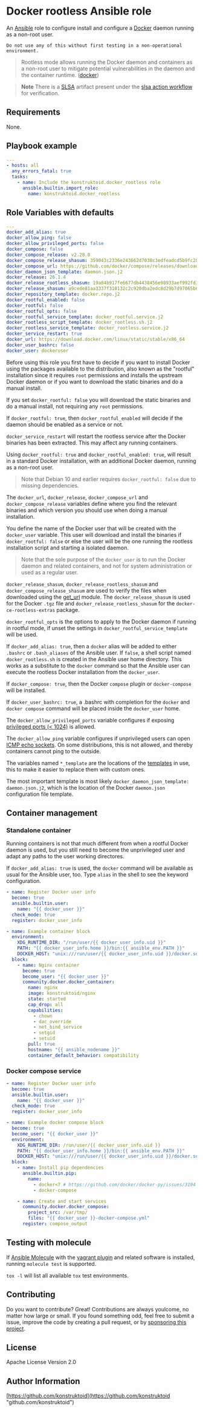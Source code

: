# Docker rootless Ansible role

An [Ansible](https://www.ansible.com/) role to configure install and configure
a [Docker](https://www.docker.com/) daemon running as a non-root user.

```shell
Do not use any of this without first testing in a non-operational environment.
```

> Rootless mode allows running the Docker daemon and containers as a non-root
user to mitigate potential vulnerabilities in the daemon and the container
runtime. ([docker](https://docs.docker.com/engine/security/rootless/))

> **Note**
> There is a [SLSA](https://slsa.dev/) artifact present under the
> [slsa action workflow](https://github.com/konstruktoid/ansible-role-docker-rootless/actions/workflows/slsa.yml)
> for verification.

## Requirements

None.

## Playbook example

```yaml
---
- hosts: all
  any_errors_fatal: true
  tasks:
    - name: Include the konstruktoid.docker_rootless role
      ansible.builtin.import_role:
        name: konstruktoid.docker_rootless
```

## Role Variables with defaults

```yaml
---
docker_add_alias: true
docker_allow_ping: false
docker_allow_privileged_ports: false
docker_compose: false
docker_compose_release: v2.28.0
docker_compose_release_shasum: 359043c2336e243662d7038c3edfeadcd5b9fc28dabe6973dbaecf48c0c1f967
docker_compose_url: https://github.com/docker/compose/releases/download
docker_daemon_json_template: daemon.json.j2
docker_release: 26.1.4
docker_release_rootless_shasum: 19a84b917fe6677db4438456e98933aef992fd3b2c949dfa7638d055cfaa5e81
docker_release_shasum: a9cede81aa3337f310132c2c920dba2edc8d29b7d97065b63ba41cf47ae1ca4f
docker_repository_template: docker.repo.j2
docker_rootful_enabled: false
docker_rootful: false
docker_rootful_opts: false
docker_rootful_service_template: docker_rootful.service.j2
docker_rootless_script_template: docker_rootless.sh.j2
docker_rootless_service_template: docker_rootless.service.j2
docker_service_restart: true
docker_url: https://download.docker.com/linux/static/stable/x86_64
docker_user_bashrc: false
docker_user: dockeruser
```

Before using this role you first have to decide if you want to install Docker
using the packages available to the distribution, also known as the "rootful"
installation since it requires `root` permissions and installs the upstream
Docker daemon or if you want to download the static binaries and do a manual
install.

If you set `docker_rootful: false` you will download the static binaries and do
a manual install, not requiring any `root` permissions.

If `docker_rootful: true`, then `docker_rootful_enabled` will decide if the
daemon should be enabled as a service or not.

`docker_service_restart` will restart the rootless service after the Docker
binaries has been extracted. This may affect any running containers.

Using `docker_rootful: true` and `docker_rootful_enabled: true`, will result in
a standard Docker installation, with an additional Docker daemon, running as a
non-root user.

> Note that Debian 10 and earlier requires `docker_rootful: false` due to missing
dependencies.

The `docker_url`, `docker_release`, `docker_compose_url` and `docker_compose_release`
variables define where you find the relevant binaries and which version you
should use when doing a manual installation.

You define the name of the Docker user that will be created with the
`docker_user` variable. This user will download and install the binaries if
`docker_rootful: false` or else the user will be the one running the
rootless installation script and starting a isolated daemon.

> Note that the sole purpose of the `docker_user` is to run the Docker
daemon and related containers, and not for system administration or used as a
regular user.

`docker_release_shasum`, `docker_release_rootless_shasum` and
`docker_compose_release_shasum` are used to verify the files when
downloaded using the [get_url](https://docs.ansible.com/ansible/latest/collections/ansible/builtin/get_url_module.html)
module. The `docker_release_shasum` is used for the Docker `.tgz` file and
`docker_release_rootless_shasum` for the `docker-ce-rootless-extras` package.

`docker_rootful_opts` is the options to apply to the Docker daemon if
running in rootful mode, if unset the settings in
`docker_rootful_service_template` will be used.

If `docker_add_alias: true`, then a `docker` alias will be added to either `.bashrc`
or `.bash_aliases` of the Ansible user. If `false`, a shell script named `docker_rootless.sh` is
created in the Ansible user home directory. This works as a substitute to the
`docker` command so that the Ansible user can execute the rootless Docker installation from the `docker_user`.

If `docker_compose: true`, then the Docker `compose` plugin or `docker-compose`
will be installed.

If `docker_user_bashrc: true`, a .bashrc with completion for the `docker` and
`docker compose` command will be placed inside the `docker_user` home.

The `docker_allow_privileged_ports` variable configures if exposing
[privileged ports (< 1024)](https://docs.docker.com/engine/security/rootless/#exposing-privileged-ports)
is allowed.

The `docker_allow_ping` variable configures if unprivileged users can open
[ICMP echo sockets](https://docs.docker.com/engine/security/rootless/#routing-ping-packets).
On some distributions, this is not allowed, and thereby containers cannot ping
to the outside.

The variables named `*_template` are the locations of the
[templates](https://docs.ansible.com/ansible/latest/collections/ansible/builtin/template_module.html)
in use, this to make it easier to replace them with custom ones.

The most important template is most likely
`docker_daemon_json_template: daemon.json.j2`, which is the location of the
Docker `daemon.json` configuration file template.

## Container management

### Standalone container

Running containers is not that much different from when a rootful Docker daemon
is used, but you still need to become the unprivileged user and adapt any paths
to the user working directores.

If `docker_add_alias: true` is used, the `docker` command will be
available as usual for the Ansible user, too. Type `alias` in the shell to see the keyword
configuration.

```yaml
- name: Register Docker user info
  become: true
  ansible.builtin.user:
    name: "{{ docker_user }}"
  check_mode: true
  register: docker_user_info

- name: Example container block
  environment:
    XDG_RUNTIME_DIR: "/run/user/{{ docker_user_info.uid }}"
    PATH: "{{ docker_user_info.home }}/bin:{{ ansible_env.PATH }}"
    DOCKER_HOST: "unix:///run/user/{{ docker_user_info.uid }}/docker.sock"
  block:
    - name: Nginx container
      become: true
      become_user: "{{ docker_user }}"
      community.docker.docker_container:
        name: nginx
        image: konstruktoid/nginx
        state: started
        cap_drop: all
        capabilities:
          - chown
          - dac_override
          - net_bind_service
          - setgid
          - setuid
        pull: true
        hostname: "{{ ansible_nodename }}"
        container_default_behavior: compatibility
```

### Docker compose service

```yaml
- name: Register Docker user info
  become: true
  ansible.builtin.user:
    name: "{{ docker_user }}"
  check_mode: true
  register: docker_user_info

- name: Example docker compose block
  become: true
  become_user: "{{ docker_user }}"
  environment:
    XDG_RUNTIME_DIR: /run/user/{{ docker_user_info.uid }}
    PATH: "{{ docker_user_info.home }}/bin:{{ ansible_env.PATH }}"
    DOCKER_HOST: "unix:///run/user/{{ docker_user_info.uid }}/docker.sock"
  block:
    - name: Install pip dependencies
      ansible.builtin.pip:
        name:
          - docker<7 # https://github.com/docker/docker-py/issues/3194
          - docker-compose

    - name: Create and start services
      community.docker.docker_compose:
        project_src: /var/tmp/
        files: "{{ docker_user }}-docker-compose.yml"
      register: compose_output
```

## Testing with molecule

If [Ansible Molecule](https://molecule.readthedocs.io/en/latest/)
with the [vagrant plugin](https://github.com/ansible-community/molecule-plugins)
and related software is installed, running `molecule test` is supported.

`tox -l` will list all available `tox` test environments.

## Contributing

Do you want to contribute? Great! Contributions are always youlcome,
no matter how large or small. If you found something odd, feel free to submit a
issue, improve the code by creating a pull request, or by
[sponsoring this project](https://github.com/sponsors/konstruktoid).

## License

Apache License Version 2.0

## Author Information

[https://github.com/konstruktoid](https://github.com/konstruktoid "github.com/konstruktoid")
